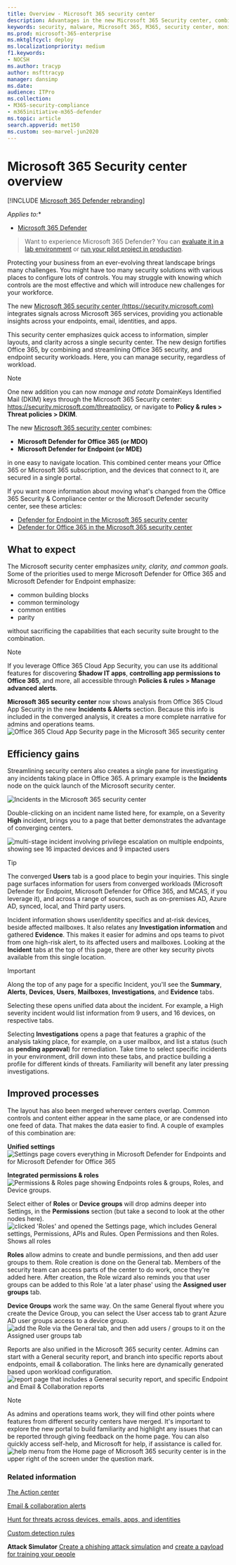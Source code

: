 ```yaml
---
title: Overview - Microsoft 365 security center
description: Advantages in the new Microsoft 365 Security center, combining Microsoft Defender for Office 365 (MDO) and Microsoft Defender for Endpoint (MDE). This article outlines Microsoft 365 Security center advances for administrators.
keywords: security, malware, Microsoft 365, M365, security center, monitor, report, identities, data, devices, apps
ms.prod: microsoft-365-enterprise
ms.mktglfcycl: deploy
ms.localizationpriority: medium
f1.keywords:
- NOCSH
ms.author: tracyp
author: msfttracyp
manager: dansimp
ms.date: 
audience: ITPro
ms.collection: 
- M365-security-compliance 
- m365initiative-m365-defender 
ms.topic: article
search.appverid: met150
ms.custom: seo-marvel-jun2020
---
```

# Microsoft 365 Security center overview

[!INCLUDE [Microsoft 365 Defender rebranding](../includes/microsoft-defender.md)]

*Applies to:**
- [Microsoft 365 Defender](https://go.microsoft.com/fwlink/?linkid=2118804)

> Want to experience Microsoft 365 Defender? You can [evaluate it in a lab environment](https://aka.ms/mtp-trial-lab) or [run your pilot project in production](https://aka.ms/m365d-pilotplaybook).

Protecting your business from an ever-evolving threat landscape brings many challenges. You might have too many security solutions with various places to configure lots of controls. You may struggle with knowing which controls are the most effective and which will introduce new challenges for your workforce. 

The new [Microsoft 365 security center (https://security.microsoft.com)](https://security.microsoft.com) integrates signals across Microsoft 365 services, providing you actionable insights across your endpoints, email, identities, and apps.

This security center emphasizes quick access to information, simpler layouts, and clarity across a single security center. The new design fortifies Office 365, by combining and streamlining Office 365 security, and endpoint security workloads. Here, you can manage security, regardless of workload.

> [!NOTE]
> One new addition you can now *manage and rotate* DomainKeys Identified Mail (DKIM) keys through the Microsoft 365 Security center: https://security.microsoft.com/threatpolicy, or navigate to **Policy & rules > Threat policies > DKIM**.

The new [Microsoft 365 security center](https://security.microsoft.com/) combines:

 - **Microsoft Defender for Office 365 (or MDO)**
 - **Microsoft Defender for Endpoint (or MDE)**

in one easy to navigate location. This combined center means your Office 365 or Microsoft 365 subscription, and the devices that connect to it, are secured in a single portal.

If you want more information about moving what's changed from the Office 365 Security & Compliance center or the Microsoft Defender security center, see these articles:

- [Defender for Endpoint in the Microsoft 365 security center](microsoft-365-security-center-mde.md)
- [Defender for Office 365 in the Microsoft 365 security center](microsoft-365-security-center-mdo.md)

## What to expect

The Microsoft security center emphasizes *unity, clarity, and common goals*. Some of the priorities used to merge Microsoft Defender for Office 365 and Microsoft Defender for Endpoint emphasize:

- common building blocks
- common terminology
- common entities
- parity

without sacrificing the capabilities that each security suite brought to the combination.

> [!NOTE]
> If you leverage Office 365 Cloud App Security, you can use its additional features for discovering **Shadow IT apps**, **controlling app permissions to Office 365**, and more, all accessible through **Policies & rules > Manage advanced alerts**. <p> **Microsoft 365 security center** now shows analysis from Office 365 Cloud App Security in the new **Incidents & Alerts** section. Because this info is included in the converged analysis, it creates a more complete narrative for admins and operations teams. 
![Office 365 Cloud App Security page in the Microsoft 365 security center](../../media/converged-advanced-alerts-1.png)



## Efficiency gains

Streamlining security centers also creates a single pane for investigating any incidents taking place in Office 365. A primary example is the **Incidents** node on the quick launch of the Microsoft security center.

![Incidents in the Microsoft 365 security center](../../media/converged-incidents-2.png)

Double-clicking on an incident name listed here, for example, on a Severity **High** incident, brings you to a page that better demonstrates the advantage of converging centers.

![multi-stage incident involving privilege escalation on multiple endpoints, showing see 16 impacted devices and 9 impacted users](../../media/converged-incident-info-3.png)

> [!TIP]
> The converged **Users** tab is a good place to begin your inquiries. This single page surfaces information for users from converged workloads (Microsoft Defender for Endpoint, Microsoft Defender for Office 365, and MCAS, if you leverage it), and across a range of sources, such as on-premises AD, Azure AD, synced, local, and Third party users.

Incident information shows user/identity specifics and at-risk devices, beside affected mailboxes. It also relates any **Investigation information** and gathered **Evidence**. This makes it easier for admins and ops teams to pivot from one high-risk alert, to its affected users and mailboxes. Looking at the **Incident** tabs at the top of this page, there are other key security pivots available from this single location.

> [!IMPORTANT]
> Along the top of any page for a specific Incident, you'll see the **Summary**, **Alerts**, **Devices**, **Users**, **Mailboxes**, **Investigations**, and **Evidence** tabs. 

Selecting these opens unified data about the incident. For example, a High severity incident would list information from 9 users, and 16 devices, on respective tabs. 

Selecting **Investigations** opens  a page that features a graphic of the analysis taking place, for example, on a user mailbox, and list a status (such as **pending approval**) for remediation. Take time to select specific incidents in your environment, drill down into these tabs, and practice building a profile for different kinds of threats. Familiarity will benefit any later pressing investigations.

## Improved processes

The layout has also been merged wherever centers overlap. Common controls and content either appear in the same place, or are condensed into one feed of data. That makes the data easier to find. A couple of examples of this combination are:

**Unified settings**
![Settings page covers everything in Microsoft Defender for Endpoints and for Microsoft Defender for Office 365](../../media/converged-settings-4.png)

**Integrated permissions & roles**
![Permissions & Roles page showing Endpoints roles & groups, Roles, and Device groups.](../../media/converged-roles-5.png)

 Select either of **Roles** or **Device groups** will drop admins deeper into Settings, in the **Permissions** section (but take a second to look at the other nodes here).
![clicked 'Roles' and opened the Settings page, which includes General settings, Permissions, APIs and Rules. Open Permissions and then Roles. Shows all roles](../../media/converged-settings-6.png)


**Roles** allow admins to create and bundle permissions, and then add user groups to them. Role creation is done on the General tab. Members of the security team can access parts of the center to do work, once they're added here. After creation, the Role wizard also reminds you that user groups can be added to this Role 'at a later phase' using the **Assigned user groups** tab. 

**Device Groups** work the same way. On the same General flyout where you create the Device Group, you can select the User access tab to grant Azure AD user groups access to a device group.
![add the Role via the General tab, and then add users / groups to it on the Assigned user groups tab](../../media/converged-add-role-7.png)

Reports are also unified in the Microsoft 365 security center. Admins can start with a General security report, and branch into specific reports about endpoints, email & collaboration. The links here are dynamically generated based upon workload configuration.
![report page that includes a General security report, and specific Endpoint and Email & Collaboration reports](../../media/converged-reports-9.png)

> [!NOTE]
> As admins and operations teams work, they will find other points where features from different security centers have merged. It's important to explore the new portal to build familiarity and highlight any issues that can be reported through giving feedback on the home page. You can also quickly access self-help, and Microsoft for help, if assistance is called for.
![help menu from the Home page of Microsoft 365 security center is in the upper right of the screen under the question mark.](../../media/converged-home-8.gif)

### Related information
[The Action center](https://docs.microsoft.com/microsoft-365/security/mtp/mtp-action-center)

[Email & collaboration alerts](https://docs.microsoft.com/microsoft-365/compliance/alert-policies#default-alert-policies)

[Hunt for threats across devices, emails, apps, and identities](https://docs.microsoft.com/microsoft-365/security/mtp/advanced-hunting-query-emails-devices)

[Custom detection rules](https://docs.microsoft.com/windows/security/threat-protection/microsoft-defender-atp/custom-detection-rules)

**Attack Simulator** [Create a phishing attack simulation](https://docs.microsoft.com/microsoft-365/security/office-365-security/attack-simulation-training) and [create a payload for training your people](https://docs.microsoft.com/microsoft-365/security/office-365-security/attack-simulation-training-payloads)
